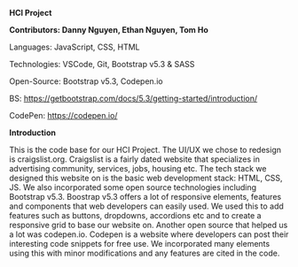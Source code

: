 **HCI Project**

**Contributors: Danny Nguyen, Ethan Nguyen, Tom Ho**

Languages: JavaScript, CSS, HTML

Technologies: VSCode, Git, Bootstrap v5.3 & SASS

Open-Source: Bootstrap v5.3, Codepen.io

BS: https://getbootstrap.com/docs/5.3/getting-started/introduction/

CodePen: https://codepen.io/


**Introduction**

This is the code base for our HCI Project. The UI/UX we chose to redesign is craigslist.org. Craigslist is a fairly dated website that specializes in advertising community, services, jobs, housing etc.
The tech stack we designed this website on is the basic web development stack: HTML, CSS, JS. We also incorporated some open source technologies including Bootstrap v5.3. Boostrap v5.3 offers a lot of
responsive elements, features and components that web developers can easily used. We used this to add features such as buttons, dropdowns, accordions etc and to create a responsive grid to base our website on.
Another open source that helped us a lot was codepen.io. Codepen is a website where developers can post their interesting code snippets for free use. We incorporated many elements using this with minor modifications and any features are cited in the code.
